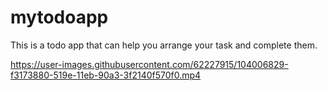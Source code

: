 # mytodoapp
This is a todo app that can help you arrange your task and complete them. 


https://user-images.githubusercontent.com/62227915/104006829-f3173880-519e-11eb-90a3-3f2140f570f0.mp4
